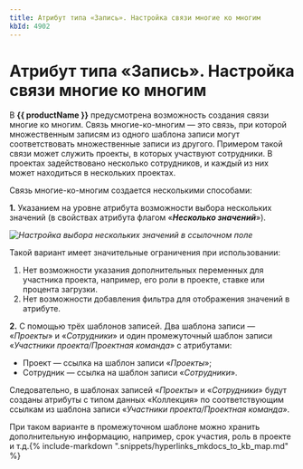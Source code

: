 ```yaml
---
title: Атрибут типа «Запись». Настройка связи многие ко многим
kbId: 4902
---
```


# Атрибут типа «Запись». Настройка связи многие ко многим

В **{{ productName }}** предусмотрена возможность создания связи многие ко многим. Связь многие-ко-многим — это связь, при которой множественным записям из одного шаблона записи могут соответствовать множественные записи из другого. Примером такой связи может служить проекты, в которых участвуют сотрудники. В проектах задействовано несколько сотрудников, и каждый из них может находиться в нескольких проектах.

Связь многие-ко-многим создается несколькими способами:

**1.** Указанием на уровне атрибута возможности выбора нескольких значений (в свойствах атрибута флагом «***Несколько значений***»).

_![Настройка выбора нескольких значений в ссылочном поле](https://kb.comindware.ru/assets/2021-12-28_08h58_04.png)_

Такой вариант имеет значительные ограничения при использовании:
1. Нет возможности указания дополнительных переменных для участника проекта, например, его роли в проекте, ставке или процента загрузки.
2. Нет возможности добавления фильтра для отображения значений в атрибуте.

**2.** С помощью трёх шаблонов записей. Два шаблона записи — «*Проекты*» и «*Сотрудники*» и один промежуточный шаблон записи «*Участники проекта/Проектная команда*» с атрибутами:

- Проект — ссылка на шаблон записи «*Проекты*»;
- Сотрудник — ссылка на шаблон записи «*Сотрудники*».

Следовательно, в шаблонах записей «*Проекты*» и «*Сотрудники*» будут созданы атрибуты с типом данных «Коллекция» по соответствующим ссылкам из шаблона записи «*Участники проекта/Проектная команда*».

При таком варианте в промежуточном шаблоне можно хранить дополнительную информацию, например, срок участия, роль в проекте и т.д.{% include-markdown ".snippets/hyperlinks_mkdocs_to_kb_map.md" %}
